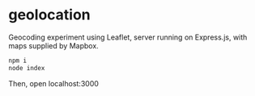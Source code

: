 # geolocation

Geocoding experiment using Leaflet, server running on Express.js, with maps supplied by Mapbox.

```sh
npm i
node index
```

Then, open localhost:3000
